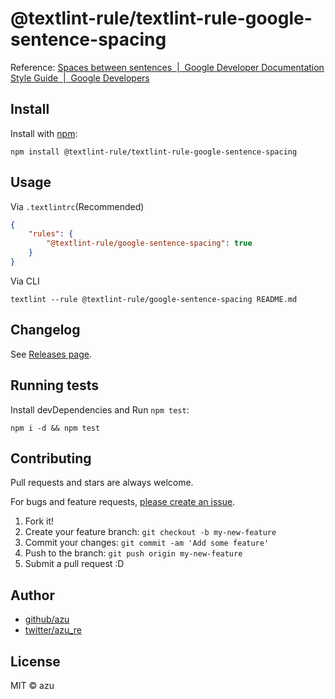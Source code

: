# @textlint-rule/textlint-rule-google-sentence-spacing

Reference: [Spaces between sentences  |  Google Developer Documentation Style Guide  |  Google Developers](https://developers.google.com/style/sentence-spacing "Spaces between sentences  |  Google Developer Documentation Style Guide  |  Google Developers")

## Install

Install with [npm](https://www.npmjs.com/):

    npm install @textlint-rule/textlint-rule-google-sentence-spacing

## Usage

Via `.textlintrc`(Recommended)

```json
{
    "rules": {
        "@textlint-rule/google-sentence-spacing": true
    }
}
```

Via CLI

```
textlint --rule @textlint-rule/google-sentence-spacing README.md
```


## Changelog

See [Releases page](https://github.com/textlint-rule/textlint-rule-preset-google/releases).

## Running tests

Install devDependencies and Run `npm test`:

    npm i -d && npm test

## Contributing

Pull requests and stars are always welcome.

For bugs and feature requests, [please create an issue](https://github.com/textlint-rule/textlint-rule-preset-google/issues).

1. Fork it!
2. Create your feature branch: `git checkout -b my-new-feature`
3. Commit your changes: `git commit -am 'Add some feature'`
4. Push to the branch: `git push origin my-new-feature`
5. Submit a pull request :D

## Author

- [github/azu](https://github.com/azu)
- [twitter/azu_re](https://twitter.com/azu_re)

## License

MIT © azu
